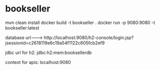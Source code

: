# bookseller
mvn clean install
docker build -t bookseller .
docker run -p 9080:9080 -t bookseller:latest

database url--->
http://localhost:9080/h2-console/login.jsp?jsessionid=c2618119e6c19a54f1122c605fcb2ef9

jdbc url for h2:
jdbc:h2:mem:booksellerdb

context for apis:
localhost:9080
